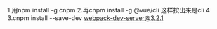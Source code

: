 1.用npm install -g cnpm
2.再cnpm install -g @vue/cli  这样按出来是cli 4
3.cnpm install --save-dev webpack-dev-server@3.2.1